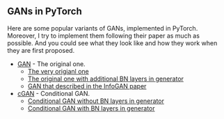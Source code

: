 GANs in PyTorch
---

Here are some popular variants of GANs, implemented in PyTorch. Moreover, I try to implement them following their paper as much as possible. And you could see what they look like and how they work when they are first proposed.

* [GAN](GAN) - The original one.
    * [The very origianl one](GAN/model1.py)
    * [The original one with additional BN layers in generator](GAN/model2.py)
    * [GAN that described in the InfoGAN paper](GAN/model3.py)
* [cGAN](cGAN) - Conditional GAN.
    * [Conditional GAN without BN layers in generator](cGAN/model1.py)
    * [Conditional GAN with BN layers in generator](cGAN/model2.py)
    